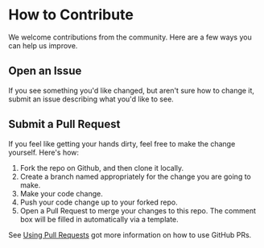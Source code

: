 # How to Contribute

We welcome contributions from the community. Here are a few ways you can help us improve.

## Open an Issue

If you see something you'd like changed, but aren't sure how to change it, submit an issue describing what you'd like to see.

## Submit a Pull Request

If you feel like getting your hands dirty, feel free to make the change yourself. Here's how:

1. Fork the repo on Github, and then clone it locally.
2. Create a branch named appropriately for the change you are going to make.
3. Make your code change.
4. Push your code change up to your forked repo.
5. Open a Pull Request to merge your changes to this repo. The comment box will be filled in automatically via a template.

See [Using Pull Requests](https://help.github.com/articles/using-pull-requests/) got more information on how to use GitHub PRs.
